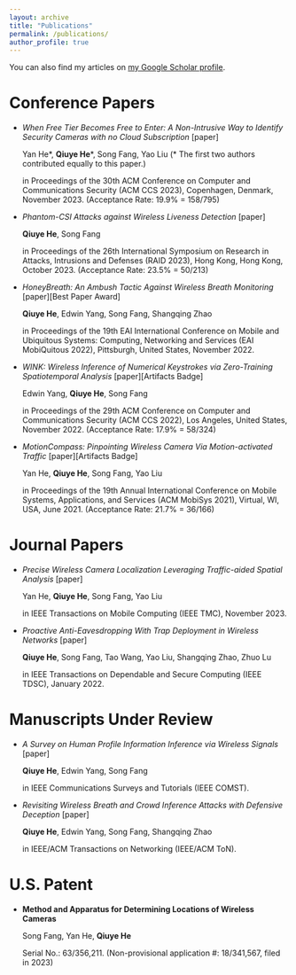 ```yaml
---
layout: archive
title: "Publications"
permalink: /publications/
author_profile: true
---
```


You can also find my articles on [my Google Scholar profile](https://scholar.google.com/citations?user=d5sPtOMAAAAJ&hl=en&oi=ao).

Conference Papers
=======

* *When Free Tier Becomes Free to Enter: A Non-Intrusive Way to Identify Security Cameras with no Cloud Subscription* [paper]

  Yan He\*, **Qiuye He**\*, Song Fang, Yao Liu (* The first two authors contributed equally to this paper.)
  
  in Proceedings of the 30th ACM Conference on Computer and Communications Security (ACM CCS 2023), Copenhagen, Denmark, November 2023. (Acceptance Rate: 19.9\% = 158/795)

* *Phantom-CSI Attacks against Wireless Liveness Detection* [paper]

   **Qiuye He**, Song Fang
  
   in Proceedings of the 26th International Symposium on Research in Attacks, Intrusions and Defenses (RAID 2023), Hong Kong, Hong Kong, October 2023. (Acceptance Rate: 23.5\% = 50/213)

* *HoneyBreath: An Ambush Tactic Against Wireless Breath Monitoring* [paper][Best Paper Award]

  **Qiuye He**, Edwin Yang, Song Fang, Shangqing Zhao
  
  in Proceedings of the 19th EAI International Conference on Mobile and Ubiquitous Systems: Computing, Networking and Services (EAI MobiQuitous 2022), Pittsburgh, United States, November 2022.

* *WINK: Wireless Inference of Numerical Keystrokes via Zero-Training Spatiotemporal Analysis* [paper][Artifacts Badge]

  Edwin Yang, **Qiuye He**, Song Fang
  
  in Proceedings of the 29th ACM Conference on Computer and Communications Security (ACM CCS 2022), Los Angeles, United States, November 2022. (Acceptance Rate: 17.9\% = 58/324)

* *MotionCompass: Pinpointing Wireless Camera Via Motion-activated Traffic* [paper][Artifacts Badge]

  Yan He, **Qiuye He**, Song Fang, Yao Liu
  
  in Proceedings of the 19th Annual International Conference on Mobile Systems, Applications, and Services (ACM MobiSys 2021), Virtual, WI, USA, June 2021. (Acceptance Rate: 21.7\% = 36/166)

 
Journal Papers
=======

* *Precise Wireless Camera Localization Leveraging Traffic-aided Spatial Analysis* [paper]
  
  Yan He, **Qiuye He**, Song Fang, Yao Liu
  
  in IEEE Transactions on Mobile Computing (IEEE TMC), November 2023.

* *Proactive Anti-Eavesdropping With Trap Deployment in Wireless Networks* [paper]
  
  **Qiuye He**, Song Fang, Tao Wang, Yao Liu, Shangqing Zhao, Zhuo Lu
  
  in IEEE Transactions on Dependable and Secure Computing (IEEE TDSC), January 2022.


Manuscripts Under Review
=======
* *A Survey on Human Profile Information Inference via Wireless Signals* [paper]
  
  **Qiuye He**, Edwin Yang, Song Fang
  
  in IEEE Communications Surveys and Tutorials (IEEE COMST).

* *Revisiting Wireless Breath and Crowd Inference Attacks with Defensive Deception* [paper]
  
  **Qiuye He**, Edwin Yang, Song Fang, Shangqing Zhao
  
  in IEEE/ACM Transactions on Networking (IEEE/ACM ToN).


U.S. Patent
=======
* **Method and Apparatus for Determining Locations of Wireless Cameras**
  
  Song Fang, Yan He, **Qiuye He**
  
  Serial No.: 63/356,211. (Non-provisional application \#: 18/341,567, filed in 2023) 
